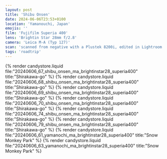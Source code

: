 ```yaml
---
layout: post
title: 'Shibu Onsen'
date: 2024-06-06T23:53+0100
location: 'Yamanouchi, Japan'
emojis: ''
film: 'Fujifilm Superia 400'
lens: 'Brightin Star 28mm f/2.8'
camera: 'Leica M-A (Typ 127)'
scan: 'scanned from negative with a Plustek 8200i, edited in Lightroom'
tags: 'roadtrip'
---
```


{% render candystore.liquid file:"20240606_67_shibu_onsen_ma_brightinstar28_superia400" title:"Shirakawa-go" %}
{% render candystore.liquid file:"20240606_68_shibu_onsen_ma_brightinstar28_superia400" title:"Shirakawa-go" %}
{% render candystore.liquid file:"20240606_69_shibu_onsen_ma_brightinstar28_superia400" title:"Shirakawa-go" %}
{% render candystore.liquid file:"20240606_70_shibu_onsen_ma_brightinstar28_superia400" title:"Shirakawa-go" %}
{% render candystore.liquid file:"20240606_74_shibu_onsen_ma_brightinstar28_superia400" title:"Shirakawa-go" %}
{% render candystore.liquid file:"20240606_79_shibu_onsen_ma_brightinstar28_superia400" title:"Shirakawa-go" %}
{% render candystore.liquid file:"20240606_61_yamanochi_ma_brightinstar28_superia400" title:"Snow Monkey Park" %}
{% render candystore.liquid file:"20240606_63_yamanochi_ma_brightinstar28_superia400" title:"Snow Monkey Park" %}